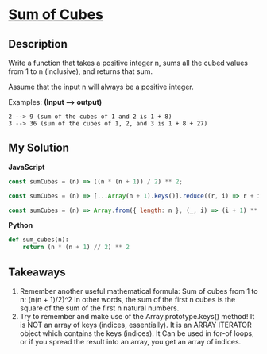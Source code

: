 # [Sum of Cubes](https://www.codewars.com/kata/59a8570b570190d313000037)

## Description

Write a function that takes a positive integer n, sums all the cubed values from 1 to n (inclusive), and returns that sum.

Assume that the input n will always be a positive integer.

Examples: **(Input --> output)**

    2 --> 9 (sum of the cubes of 1 and 2 is 1 + 8)
    3 --> 36 (sum of the cubes of 1, 2, and 3 is 1 + 8 + 27)

## My Solution

**JavaScript**

```js
const sumCubes = (n) => ((n * (n + 1)) / 2) ** 2;
```

```js
const sumCubes = (n) => [...Array(n + 1).keys()].reduce((r, i) => r + i ** 3);
```

```js
const sumCubes = (n) => Array.from({ length: n }, (_, i) => (i + 1) ** 3).reduce((acc, cur) => acc + cur);
```

**Python**

```py
def sum_cubes(n):
    return (n * (n + 1) // 2) ** 2
```

## Takeaways

1. Remember another useful mathematical formula: Sum of cubes from 1 to n:
   (n(n + 1)/2)^2
   In other words, the sum of the first n cubes is the square of the sum of the first n natural numbers.
2. Try to remember and make use of the Array.prototype.keys() method! It is NOT an array of keys (indices, essentially). It is an ARRAY ITERATOR object which contains the keys (indices). It Can be used in for-of loops, or if you spread the result into an array, you get an array of indices.
